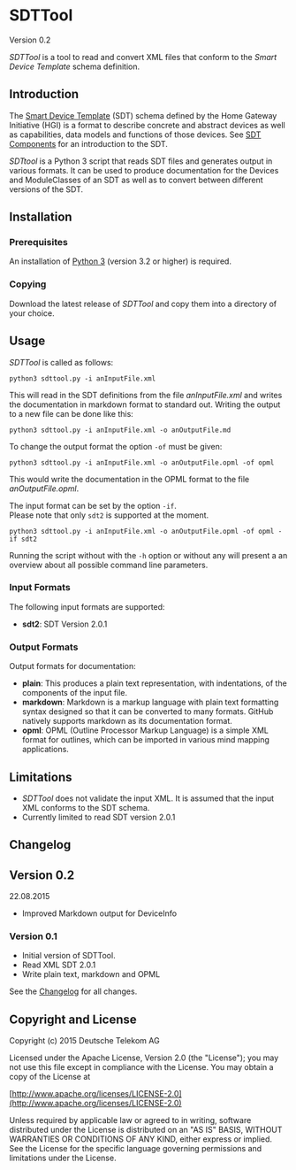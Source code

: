 # SDTTool
Version 0.2

*SDTTool* is a tool to read and convert XML files that conform to the *Smart Device Template* schema definition.

## Introduction
The [Smart Device Template](https://github.com/Homegateway/RWD050-public) (SDT) schema defined by the Home Gateway Initiative (HGI) is a format to describe concrete and abstract devices as well as capabilities, data models and functions of those devices. See [SDT Components](https://github.com/Homegateway/RWD050-public/blob/master/SDT2.0.1/docs/SDT_Components.md) for an introduction to the SDT.

*SDTtool* is a Python 3 script that reads SDT files and generates output in various formats. It can be used to produce documentation for the Devices and ModuleClasses of an SDT as well as to convert between different versions of the SDT.


## Installation
### Prerequisites
An installation of [Python 3](https://www.python.org/downloads/) (version 3.2 or higher) is required.

### Copying
Download the latest release of *SDTTool* and copy them into a directory of your choice.

## Usage

*SDTTool* is called as follows:

	python3 sdttool.py -i anInputFile.xml 

This will read in the SDT definitions from the file *anInputFile.xml* and writes the documentation in markdown format to standard out. Writing the output to a new file can be done like this:

	python3 sdttool.py -i anInputFile.xml -o anOutputFile.md

To change the output format the option ``-of`` must be given:

	python3 sdttool.py -i anInputFile.xml -o anOutputFile.opml -of opml

This would write the documentation in the OPML format to the file *anOutputFile.opml*.

The input format can be set by the option ``-if``.  
Please note that only ``sdt2`` is supported at the moment.


	python3 sdttool.py -i anInputFile.xml -o anOutputFile.opml -of opml -if sdt2

Running the script without with the ``-h`` option or without any will present a an overview about all possible command line parameters.

### Input Formats
The following input formats are supported:

- **sdt2**: SDT Version 2.0.1

### Output Formats
Output formats for documentation:

- **plain**: This produces a plain text representation, with indentations, of the components of the input file.
- **markdown**: Markdown is a markup language with plain text formatting syntax designed so that it can be converted to many formats. GitHub natively supports markdown as its documentation format.
- **opml**: OPML (Outline Processor Markup Language) is a simple XML format for outlines, which can be imported in various mind mapping applications.

## Limitations
- *SDTTool* does not validate the input XML. It is assumed that the input XML conforms to the SDT schema.
- Currently limited to read SDT version 2.0.1

## Changelog

## Version 0.2
22.08.2015
- Improved Markdown output for DeviceInfo

### Version 0.1
- Initial version of SDTTool.
- Read XML SDT 2.0.1
- Write plain text, markdown and OPML

See the [Changelog](CHANGELOG.md) for all changes.

## Copyright and License
Copyright (c) 2015 Deutsche Telekom AG

Licensed under the Apache License, Version 2.0 (the "License");
you may not use this file except in compliance with the License.
You may obtain a copy of the License at

[http://www.apache.org/licenses/LICENSE-2.0](http://www.apache.org/licenses/LICENSE-2.0)

Unless required by applicable law or agreed to in writing, software
distributed under the License is distributed on an "AS IS" BASIS,
WITHOUT WARRANTIES OR CONDITIONS OF ANY KIND, either express or implied.
See the License for the specific language governing permissions and
limitations under the License.



